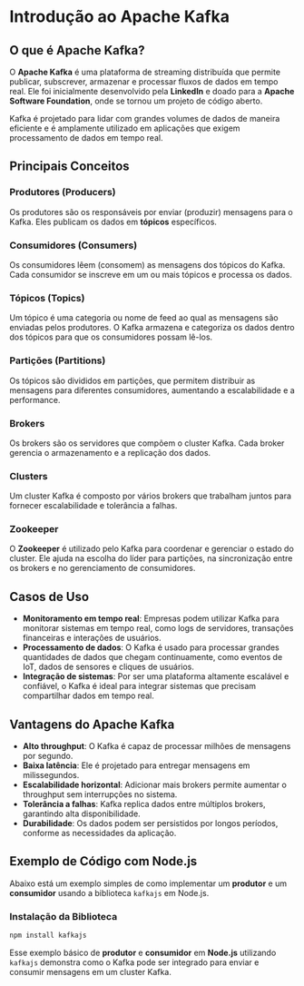 # Introdução ao Apache Kafka

## O que é Apache Kafka?

O **Apache Kafka** é uma plataforma de streaming distribuída que permite publicar, subscrever, armazenar e processar fluxos de dados em tempo real. Ele foi inicialmente desenvolvido pela **LinkedIn** e doado para a **Apache Software Foundation**, onde se tornou um projeto de código aberto.

Kafka é projetado para lidar com grandes volumes de dados de maneira eficiente e é amplamente utilizado em aplicações que exigem processamento de dados em tempo real.

## Principais Conceitos

### Produtores (Producers)
Os produtores são os responsáveis por enviar (produzir) mensagens para o Kafka. Eles publicam os dados em **tópicos** específicos.

### Consumidores (Consumers)
Os consumidores lêem (consomem) as mensagens dos tópicos do Kafka. Cada consumidor se inscreve em um ou mais tópicos e processa os dados.

### Tópicos (Topics)
Um tópico é uma categoria ou nome de feed ao qual as mensagens são enviadas pelos produtores. O Kafka armazena e categoriza os dados dentro dos tópicos para que os consumidores possam lê-los.

### Partições (Partitions)
Os tópicos são divididos em partições, que permitem distribuir as mensagens para diferentes consumidores, aumentando a escalabilidade e a performance.

### Brokers
Os brokers são os servidores que compõem o cluster Kafka. Cada broker gerencia o armazenamento e a replicação dos dados.

### Clusters
Um cluster Kafka é composto por vários brokers que trabalham juntos para fornecer escalabilidade e tolerância a falhas.

### Zookeeper
O **Zookeeper** é utilizado pelo Kafka para coordenar e gerenciar o estado do cluster. Ele ajuda na escolha do líder para partições, na sincronização entre os brokers e no gerenciamento de consumidores.

## Casos de Uso

- **Monitoramento em tempo real**: Empresas podem utilizar Kafka para monitorar sistemas em tempo real, como logs de servidores, transações financeiras e interações de usuários.
- **Processamento de dados**: O Kafka é usado para processar grandes quantidades de dados que chegam continuamente, como eventos de IoT, dados de sensores e cliques de usuários.
- **Integração de sistemas**: Por ser uma plataforma altamente escalável e confiável, o Kafka é ideal para integrar sistemas que precisam compartilhar dados em tempo real.

## Vantagens do Apache Kafka

- **Alto throughput**: O Kafka é capaz de processar milhões de mensagens por segundo.
- **Baixa latência**: Ele é projetado para entregar mensagens em milissegundos.
- **Escalabilidade horizontal**: Adicionar mais brokers permite aumentar o throughput sem interrupções no sistema.
- **Tolerância a falhas**: Kafka replica dados entre múltiplos brokers, garantindo alta disponibilidade.
- **Durabilidade**: Os dados podem ser persistidos por longos períodos, conforme as necessidades da aplicação.

## Exemplo de Código com Node.js

Abaixo está um exemplo simples de como implementar um **produtor** e um **consumidor** usando a biblioteca `kafkajs` em Node.js.

### Instalação da Biblioteca

```bash
npm install kafkajs
```


Esse exemplo básico de **produtor** e **consumidor** em **Node.js** utilizando `kafkajs` demonstra como o Kafka pode ser integrado para enviar e consumir mensagens em um cluster Kafka.
